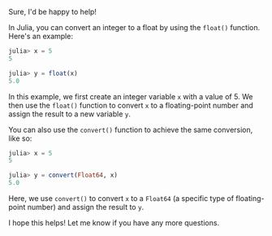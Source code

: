 Sure, I'd be happy to help!

In Julia, you can convert an integer to a float by using the `float()` function. Here's an example:

```julia
julia> x = 5
5

julia> y = float(x)
5.0
```

In this example, we first create an integer variable `x` with a value of 5. We then use the `float()` function to convert `x` to a floating-point number and assign the result to a new variable `y`.

You can also use the `convert()` function to achieve the same conversion, like so:

```julia
julia> x = 5
5

julia> y = convert(Float64, x)
5.0
```

Here, we use `convert()` to convert `x` to a `Float64` (a specific type of floating-point number) and assign the result to `y`.

I hope this helps! Let me know if you have any more questions.